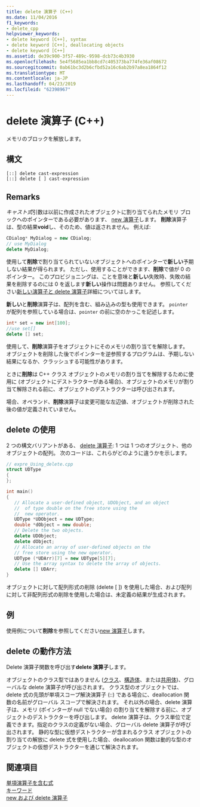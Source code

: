 ```yaml
---
title: delete 演算子 (C++)
ms.date: 11/04/2016
f1_keywords:
- delete_cpp
helpviewer_keywords:
- delete keyword [C++], syntax
- delete keyword [C++], deallocating objects
- delete keyword [C++]
ms.assetid: de39c900-3f57-489c-9598-dcb73c4b3930
ms.openlocfilehash: 5e4f5685ea1bb8cd7c405373ba774fe36af08672
ms.sourcegitcommit: 0ab61bc3d2b6cfbd52a16c6ab2b97a8ea1864f12
ms.translationtype: MT
ms.contentlocale: ja-JP
ms.lasthandoff: 04/23/2019
ms.locfileid: "62398967"
---
```

# <a name="delete-operator-c"></a>delete 演算子 (C++)

メモリのブロックを解放します。

## <a name="syntax"></a>構文

```
[::] delete cast-expression
[::] delete [ ] cast-expression
```

## <a name="remarks"></a>Remarks

*キャスト式*引数は以前に作成されたオブジェクトに割り当てられたメモリ ブロックへのポインターである必要があります、 [new 演算子](../cpp/new-operator-cpp.md)します。 **削除**演算子は、型の結果**void**し、そのため、値は返されません。 例えば:

```cpp
CDialog* MyDialog = new CDialog;
// use MyDialog
delete MyDialog;
```

使用して**削除**で割り当てられていないオブジェクトへのポインターで**新しい**予期しない結果が得られます。 ただし、使用することができます、**削除**で値が 0 のポインター。 このプロビジョニングは、ことを意味と**新しい**失敗時、失敗の結果を削除するのには 0 を返します**新しい**操作は問題ありません。 参照してください[新しい演算子と delete 演算子](../cpp/new-and-delete-operators.md)詳細についてはします。

**新しい**と**削除**演算子は、配列を含む、組み込みの型も使用できます。 `pointer` が配列を参照している場合は、`pointer` の前に空のかっこを記述します。

```cpp
int* set = new int[100];
//use set[]
delete [] set;
```

使用して、**削除**演算子をオブジェクトにそのメモリの割り当てを解除します。 オブジェクトを削除した後でポインターを逆参照するプログラムは、予期しない結果になるか、クラッシュする可能性があります。

ときに**削除**は C++ クラス オブジェクトのメモリの割り当てを解除するために使用に (オブジェクトにデストラクターがある場合)、オブジェクトのメモリが割り当て解除される前に、オブジェクトのデストラクターは呼び出されます。

場合、オペランド、**削除**演算子は変更可能な左辺値、オブジェクトが削除された後の値が定義されていません。

## <a name="using-delete"></a>delete の使用

2 つの構文バリアントがある、 [delete 演算子](../cpp/delete-operator-cpp.md): 1 つは 1 つのオブジェクト、他のオブジェクトの配列。 次のコードは、これらがどのように違うかを示します。

```cpp
// expre_Using_delete.cpp
struct UDType
{
};

int main()
{
   // Allocate a user-defined object, UDObject, and an object
   //  of type double on the free store using the
   //  new operator.
   UDType *UDObject = new UDType;
   double *dObject = new double;
   // Delete the two objects.
   delete UDObject;
   delete dObject;
   // Allocate an array of user-defined objects on the
   // free store using the new operator.
   UDType (*UDArr)[7] = new UDType[5][7];
   // Use the array syntax to delete the array of objects.
   delete [] UDArr;
}
```

オブジェクトに対して配列形式の削除 (delete [ ]) を使用した場合、および配列に対して非配列形式の削除を使用した場合は、未定義の結果が生成されます。

## <a name="example"></a>例

使用例について**削除**を参照してください[new 演算子](../cpp/new-operator-cpp.md)します。

## <a name="how-delete-works"></a>delete の動作方法

Delete 演算子関数を呼び出す**delete 演算子**します。

オブジェクトのクラス型ではありません ([クラス](../cpp/class-cpp.md)、[構造体](../cpp/struct-cpp.md)、または[共用体](../cpp/unions.md))、グローバルな delete 演算子が呼び出されます。 クラス型のオブジェクトでは、delete 式の先頭が単項スコープ解決演算子 (::) である場合に、deallocation 関数の名前がグローバル スコープで解決されます。 それ以外の場合、delete 演算子は、メモリ (ポインターが null でない場合) の割り当てを解除する前に、オブジェクトのデストラクターを呼び出します。 delete 演算子は、クラス単位で定義できます。指定のクラスの定義がない場合、グローバル delete 演算子が呼び出されます。 静的な型に仮想デストラクターが含まれるクラス オブジェクトの割り当ての解放に delete 式を使用した場合、deallocation 関数は動的な型のオブジェクトの仮想デストラクターを通じて解決されます。

## <a name="see-also"></a>関連項目

[単項演算子を含む式](../cpp/expressions-with-unary-operators.md)<br/>
[キーワード](../cpp/keywords-cpp.md)<br/>
[new および delete 演算子](../cpp/new-and-delete-operators.md)